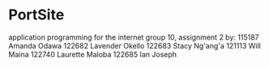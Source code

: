 # PortSite
application programming for the internet group 10, assignment 2 by:
115187 Amanda Odawa
122682 Lavender Okello
122683 Stacy Ng'ang'a
121113 Will Maina
122740 Laurette Maloba
122685 Ian Joseph
